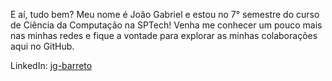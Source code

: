 E aí, tudo bem? Meu nome é João Gabriel e estou no 7° semestre do curso de Ciência da Computação na SPTech! Venha me conhecer um pouco mais nas minhas redes e fique a vontade para explorar as minhas colaborações aqui no GitHub. 

LinkedIn: [jg-barreto](https://www.linkedin.com/in/jg-barreto/)


<!---
Barret0JG/Barret0JG is a ✨ special ✨ repository because its `README.md` (this file) appears on your GitHub profile.
You can click the Preview link to take a look at your changes.
--->

